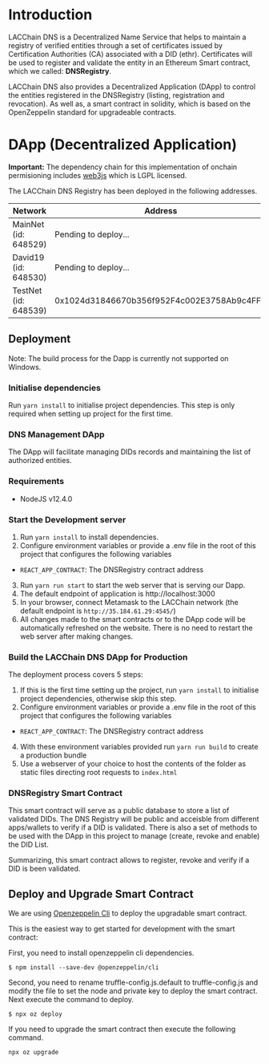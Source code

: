# Introduction

LACChain DNS is a Decentralized Name Service that helps to maintain a registry of verified entities through a set of certificates issued by Certification Authorities (CA) associated with a DID (ethr). 
Certificates will be used to register and validate the entity in an Ethereum Smart contract, which we called: **DNSRegistry**.

LACChain DNS also provides a Decentralized Application (DApp) to control the entities registered in the DNSRegistry (listing, registration and revocation). 
As well as, a smart contract in solidity, which is based on the OpenZeppelin standard for upgradeable contracts. 

# DApp (Decentralized Application)

**Important:** The dependency chain for this implementation of onchain permisioning includes [web3js](https://github.com/ethereum/web3.js/) which is LGPL licensed.  

The LACChain DNS Registry has been deployed in the following addresses.

| Network                                  | Address                                                |
| -----------------------------------------| ------------------------------------------------------ |
| MainNet (id: 648529)                     |      Pending to deploy...                              |
| David19 (id: 648530)                     |      Pending to deploy...                              |
| TestNet (id: 648539)                     |      0x1024d31846670b356f952F4c002E3758Ab9c4FFC        |


## Deployment
Note: The build process for the Dapp is currently not supported on Windows.

### Initialise dependencies ###
Run `yarn install` to initialise project dependencies. This step is only required when setting up project
for the first time.

### DNS Management DApp

The DApp will facilitate managing DIDs records and maintaining the list of authorized entities.

### Requirements

 -  NodeJS v12.4.0

### Start the Development server ####

1. Run `yarn install` to install dependencies.
2. Configure environment variables or provide a .env file in the root of this project that configures the following variables
  - `REACT_APP_CONTRACT`: The DNSRegistry contract address
3. Run `yarn run start` to start the web server that is serving our Dapp.
4. The default endpoint of application is http://localhost:3000
5. In your browser, connect Metamask to the LACChain network (the default endpoint is `http://35.184.61.29:4545/`)
6. All changes made to the smart contracts or to the DApp code will be automatically refreshed on the website. 
There is no need to restart the web server after making changes.

### Build the LACChain DNS DApp for Production ####

The deployment process covers 5 steps:
1. If this is the first time setting up the project, run `yarn install` to initialise project dependencies, otherwise skip this step.
2. Configure environment variables or provide a .env file in the root of this project that configures the following variables
  - `REACT_APP_CONTRACT`: The DNSRegistry contract address
4. With these environment variables provided run `yarn run build` to create a production bundle
4. Use a webserver of your choice to host the contents of the folder as static files directing root requests to `index.html`

### DNSRegistry Smart Contract

This smart contract will serve as a public database to store a list of validated DIDs. 
The DNS Registry will be public and acceisble from different apps/wallets to verify if a DID is validated.
There is also a set of methods to be used with the DApp in this project to manage (create, revoke and enable) the DID List.

Summarizing, this smart contract allows to register, revoke and verify if a DID is been validated. 

## Deploy and Upgrade Smart Contract

We are using [Openzeppelin Cli](https://docs.openzeppelin.com/cli/2.8/) to deploy the upgradable smart contract.

This is the easiest way to get started for development with the smart contract:

First, you need to install openzeppelin cli dependencies. 

```$ npm install --save-dev @openzeppelin/cli```

Second, you need to rename truffle-config.js.default to truffle-config.js and modify the file to set the node and private key to deploy the smart contract. Next execute the command to deploy. 

```$ npx oz deploy```

If you need to upgrade the smart contract then execute the following command.

```npx oz upgrade```

